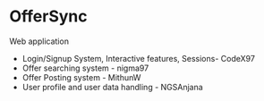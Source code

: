 # OfferSync
Web application 

*   Login/Signup System, Interactive features, Sessions- CodeX97
*   Offer searching system - nigma97
*   Offer Posting system - MithunW
*   User profile and user data handling - NGSAnjana
